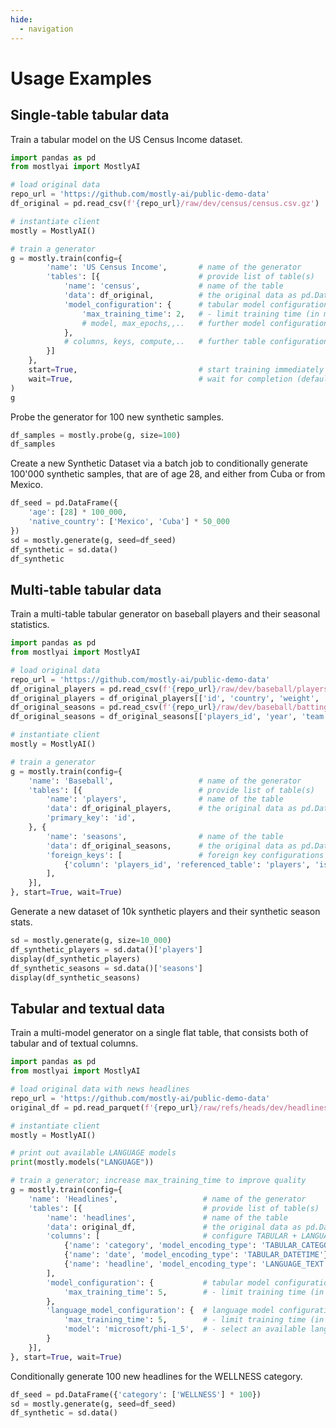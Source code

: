 ```yaml
---
hide:
  - navigation
---
```


# Usage Examples

## Single-table tabular data

Train a tabular model on the US Census Income dataset.

```python
import pandas as pd
from mostlyai import MostlyAI

# load original data
repo_url = 'https://github.com/mostly-ai/public-demo-data'
df_original = pd.read_csv(f'{repo_url}/raw/dev/census/census.csv.gz')

# instantiate client
mostly = MostlyAI()

# train a generator
g = mostly.train(config={
        'name': 'US Census Income',       # name of the generator
        'tables': [{                      # provide list of table(s)
            'name': 'census',             # name of the table
            'data': df_original,          # the original data as pd.DataFrame
            'model_configuration': {      # tabular model configuration (optional)
                'max_training_time': 2,   # - limit training time (in minutes)
                # model, max_epochs,,..   # further model configurations (optional)
            },
            # columns, keys, compute,..   # further table configurations (optional)  
        }]
    }, 
    start=True,                           # start training immediately (default: True)
    wait=True,                            # wait for completion (default: True)
)
g
```

Probe the generator for 100 new synthetic samples.
```python
df_samples = mostly.probe(g, size=100)
df_samples
```

Create a new Synthetic Dataset via a batch job to conditionally generate 100'000 synthetic samples, that are of age 28, and either from Cuba or from Mexico.

```python
df_seed = pd.DataFrame({
    'age': [28] * 100_000, 
    'native_country': ['Mexico', 'Cuba'] * 50_000
})
sd = mostly.generate(g, seed=df_seed)
df_synthetic = sd.data()
df_synthetic
```

## Multi-table tabular data

Train a multi-table tabular generator on baseball players and their seasonal statistics.

```python
import pandas as pd
from mostlyai import MostlyAI

# load original data
repo_url = 'https://github.com/mostly-ai/public-demo-data'
df_original_players = pd.read_csv(f'{repo_url}/raw/dev/baseball/players.csv.gz')
df_original_players = df_original_players[['id', 'country', 'weight', 'height']]
df_original_seasons = pd.read_csv(f'{repo_url}/raw/dev/baseball/batting.csv.gz')
df_original_seasons = df_original_seasons[['players_id', 'year', 'team', 'G', 'AB', 'HR']]

# instantiate client
mostly = MostlyAI()    

# train a generator
g = mostly.train(config={
    'name': 'Baseball',                   # name of the generator
    'tables': [{                          # provide list of table(s)
        'name': 'players',                # name of the table
        'data': df_original_players,      # the original data as pd.DataFrame
        'primary_key': 'id', 
    }, {
        'name': 'seasons',                # name of the table
        'data': df_original_seasons,      # the original data as pd.DataFrame
        'foreign_keys': [                 # foreign key configurations
            {'column': 'players_id', 'referenced_table': 'players', 'is_context': True},
        ],
    }],
}, start=True, wait=True)
```

Generate a new dataset of 10k synthetic players and their synthetic season stats.
```python
sd = mostly.generate(g, size=10_000)
df_synthetic_players = sd.data()['players']
display(df_synthetic_players)
df_synthetic_seasons = sd.data()['seasons']
display(df_synthetic_seasons)
```

## Tabular and textual data

Train a multi-model generator on a single flat table, that consists both of tabular and of textual columns.

```python
import pandas as pd
from mostlyai import MostlyAI

# load original data with news headlines
repo_url = 'https://github.com/mostly-ai/public-demo-data'
original_df = pd.read_parquet(f'{repo_url}/raw/refs/heads/dev/headlines/headlines.parquet')

# instantiate client
mostly = MostlyAI()

# print out available LANGUAGE models
print(mostly.models("LANGUAGE"))

# train a generator; increase max_training_time to improve quality
g = mostly.train(config={
    'name': 'Headlines',                   # name of the generator
    'tables': [{                           # provide list of table(s)
        'name': 'headlines',               # name of the table
        'data': original_df,               # the original data as pd.DataFrame
        'columns': [                       # configure TABULAR + LANGUAGE cols
            {'name': 'category', 'model_encoding_type': 'TABULAR_CATEGORICAL'},
            {'name': 'date', 'model_encoding_type': 'TABULAR_DATETIME'},
            {'name': 'headline', 'model_encoding_type': 'LANGUAGE_TEXT'},
        ],
        'model_configuration': {           # tabular model configuration (optional)
            'max_training_time': 5,        # - limit training time (in minutes)
        },
        'language_model_configuration': {  # language model configuration (optional)
            'max_training_time': 5,        # - limit training time (in minutes)
            'model': 'microsoft/phi-1_5',  # - select an available language model
        }
    }],
}, start=True, wait=True)
```

Conditionally generate 100 new headlines for the WELLNESS category.

```python
df_seed = pd.DataFrame({'category': ['WELLNESS'] * 100})
sd = mostly.generate(g, seed=df_seed)
df_synthetic = sd.data()
```
